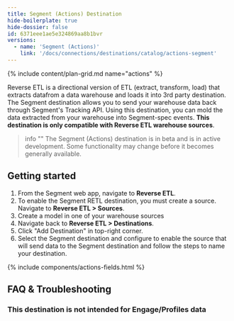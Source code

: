```yaml
---
title: Segment (Actions) Destination
hide-boilerplate: true
hide-dossier: false
id: 6371eee1ae5e324869aa8b1bvr
versions:
  - name: 'Segment (Actions)'
    link: '/docs/connections/destinations/catalog/actions-segment'
---
```


{% include content/plan-grid.md name="actions" %}

Reverse ETL is a directional version of ETL (extract, transform, load) that extracts datafrom a data warehouse and loads it into 3rd party destination. The Segment destination allows you to send your warehouse data back through Segment's Tracking API. Using this destination, you can mold the data extracted from your warehouse into Segment-spec events. **This destination is only compatible with Reverse ETL warehouse sources**.

> info ""
> The Segment (Actions) destination is in beta and is in active development. Some functionality may change before it becomes generally available.


## Getting started

1. From the Segment web app, navigate to **Reverse ETL**.
2. To enable the Segment RETL destination, you must create a source. Navigate to **Reverse ETL > Sources**.
3. Create a model in one of your warehouse sources                               
4. Navigate back to **Reverse ETL > Destinations**.
5. Click "Add Destination" in top-right corner.
6. Select the Segment destination and configure to enable the source that will send data to the Segment destination and follow the steps to name your destination.

{% include components/actions-fields.html %}

## FAQ & Troubleshooting

### This destination is not intended for Engage/Profiles data
